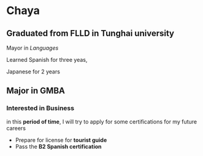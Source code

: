 # Chaya

## Graduated from FLLD in Tunghai university

Mayor in  *Languages* <p>Learned Spanish for three yeas, <p>Japanese for 2 years

## Major in GMBA 

### Interested in Business 

in this  __period of time__, I will try to apply for some certifications for my future careers 

- Prepare for license for __tourist guide__
- Pass the __B2 Spanish certification__